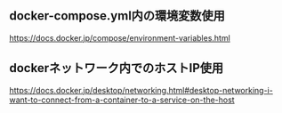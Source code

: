 


## docker-compose.yml内の環境変数使用
https://docs.docker.jp/compose/environment-variables.html

## dockerネットワーク内でのホストIP使用
https://docs.docker.jp/desktop/networking.html#desktop-networking-i-want-to-connect-from-a-container-to-a-service-on-the-host

